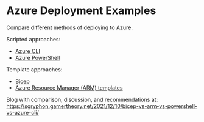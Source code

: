 # Azure Deployment Examples

Compare different methods of deploying to Azure.

Scripted approaches:

* [Azure CLI](az-cli)
* [Azure PowerShell](powershell)

Template approaches:

* [Bicep](bicep)
* [Azure Resource Manager (ARM) templates](arm-template)

Blog with comparison, discussion, and recommendations at: https://sgryphon.gamertheory.net/2021/12/10/bicep-vs-arm-vs-powershell-vs-azure-cli/
